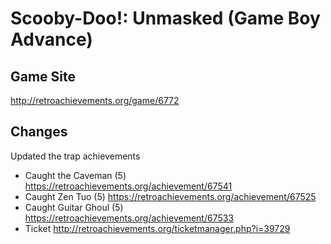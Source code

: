 # Scooby-Doo!: Unmasked (Game Boy Advance)

## Game Site
http://retroachievements.org/game/6772

## Changes
Updated the trap achievements
* Caught the Caveman (5) https://retroachievements.org/achievement/67541
* Caught Zen Tuo (5) https://retroachievements.org/achievement/67525
* Caught Guitar Ghoul (5) https://retroachievements.org/achievement/67533
* Ticket http://retroachievements.org/ticketmanager.php?i=39729
